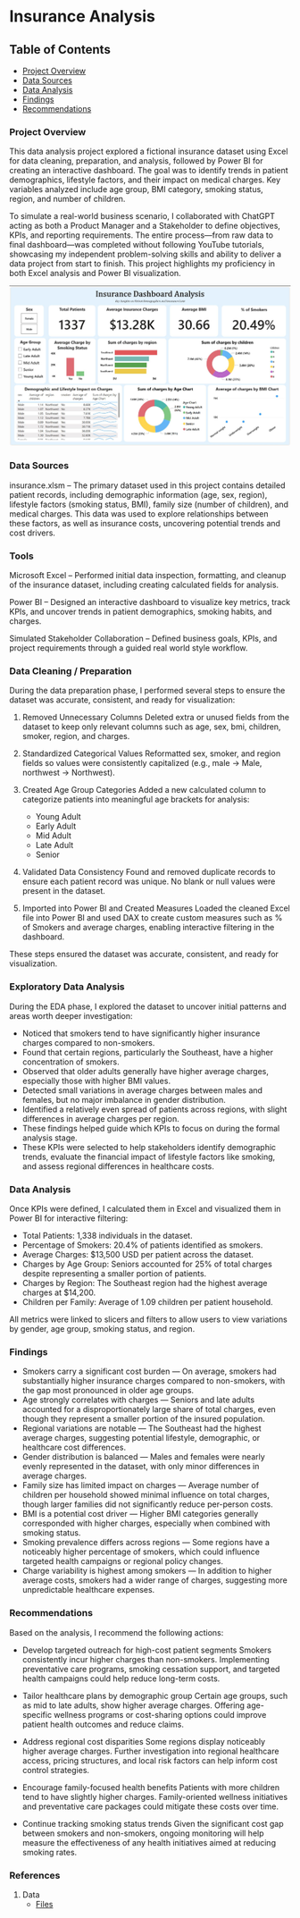 # Insurance Analysis

## Table of Contents

- [Project Overview](#project-overview)
- [Data Sources](#data-sources)
- [Data Analysis](#data-analysis)
- [Findings](#findings)
- [Recommendations](#recommendations)

### Project Overview
This data analysis project explored a fictional insurance dataset using Excel for data cleaning, preparation, and analysis, followed by Power BI for creating an interactive dashboard. The goal was to identify trends in patient demographics, lifestyle factors, and their impact on medical charges. Key variables analyzed include age group, BMI category, smoking status, region, and number of children.

To simulate a real-world business scenario, I collaborated with ChatGPT acting as both a Product Manager and a Stakeholder to define objectives, KPIs, and reporting requirements. The entire process—from raw data to final dashboard—was completed without following YouTube tutorials, showcasing my independent problem-solving skills and ability to deliver a data project from start to finish. This project highlights my proficiency in both Excel analysis and Power BI visualization.

![Dashboard](Dashboard.JPG)

### Data Sources
insurance.xlsm – The primary dataset used in this project contains detailed patient records, including demographic information (age, sex, region), lifestyle factors (smoking status, BMI), family size (number of children), and medical charges. This data was used to explore relationships between these factors, as well as insurance costs, uncovering potential trends and cost drivers.


### Tools
Microsoft Excel – Performed initial data inspection, formatting, and cleanup of the insurance dataset, including creating calculated fields for analysis.

Power BI – Designed an interactive dashboard to visualize key metrics, track KPIs, and uncover trends in patient demographics, smoking habits, and charges.

Simulated Stakeholder Collaboration – Defined business goals, KPIs, and project requirements through a guided real world style workflow.

### Data Cleaning / Preparation

During the data preparation phase, I performed several steps to ensure the dataset was accurate, consistent, and ready for visualization:

1. Removed Unnecessary Columns
   Deleted extra or unused fields from the dataset to keep only relevant columns such as age, sex, bmi, children, smoker, region, and charges.

2. Standardized Categorical Values
   Reformatted sex, smoker, and region fields so values were consistently capitalized (e.g., male → Male, northwest → Northwest).

3. Created Age Group Categories
   Added a new calculated column to categorize patients into meaningful age brackets for analysis:
   - Young Adult
   - Early Adult
   - Mid Adult
   - Late Adult
   - Senior

4. Validated Data Consistency
   Found and removed duplicate records to ensure each patient record was unique. No blank or null values were present in the dataset.

5. Imported into Power BI and Created Measures
   Loaded the cleaned Excel file into Power BI and used DAX to create custom measures such as % of Smokers and average charges, enabling interactive filtering in the dashboard.

These steps ensured the dataset was accurate, consistent, and ready for visualization.

### Exploratory Data Analysis

During the EDA phase, I explored the dataset to uncover initial patterns and areas worth deeper investigation:

- Noticed that smokers tend to have significantly higher insurance charges compared to non-smokers.
- Found that certain regions, particularly the Southeast, have a higher concentration of smokers.
- Observed that older adults generally have higher average charges, especially those with higher BMI values.
- Detected small variations in average charges between males and females, but no major imbalance in gender distribution.
- Identified a relatively even spread of patients across regions, with slight differences in average charges per region.
- These findings helped guide which KPIs to focus on during the formal analysis stage.
- These KPIs were selected to help stakeholders identify demographic trends, evaluate the financial impact of lifestyle factors like smoking, and assess regional differences in healthcare costs.

### Data Analysis

Once KPIs were defined, I calculated them in Excel and visualized them in Power BI for interactive filtering:

- Total Patients: 1,338 individuals in the dataset.
- Percentage of Smokers: 20.4% of patients identified as smokers.
- Average Charges: $13,500 USD per patient across the dataset.
- Charges by Age Group: Seniors accounted for 25% of total charges despite representing a smaller portion of patients.
- Charges by Region: The Southeast region had the highest average charges at $14,200.
- Children per Family: Average of 1.09 children per patient household.

All metrics were linked to slicers and filters to allow users to view variations by gender, age group, smoking status, and region.

### Findings

- Smokers carry a significant cost burden — On average, smokers had substantially higher insurance charges compared to non-smokers, with the gap most pronounced in older age groups.
- Age strongly correlates with charges — Seniors and late adults accounted for a disproportionately large share of total charges, even though they represent a smaller portion of the insured population.
- Regional variations are notable — The Southeast had the highest average charges, suggesting potential lifestyle, demographic, or healthcare cost differences.
- Gender distribution is balanced — Males and females were nearly evenly represented in the dataset, with only minor differences in average charges.
- Family size has limited impact on charges — Average number of children per household showed minimal influence on total charges, though larger families did not significantly reduce per-person costs.
- BMI is a potential cost driver — Higher BMI categories generally corresponded with higher charges, especially when combined with smoking status.
- Smoking prevalence differs across regions — Some regions have a noticeably higher percentage of smokers, which could influence targeted health campaigns or regional policy changes.
- Charge variability is highest among smokers — In addition to higher average costs, smokers had a wider range of charges, suggesting more unpredictable healthcare expenses.

### Recommendations
Based on the analysis, I recommend the following actions:

- Develop targeted outreach for high-cost patient segments
  Smokers consistently incur higher charges than non-smokers. Implementing preventative care programs, smoking cessation support, and targeted health campaigns could help reduce long-term costs.

- Tailor healthcare plans by demographic group
  Certain age groups, such as mid to late adults, show higher average charges. Offering age-specific wellness programs or cost-sharing options could improve patient health outcomes and reduce claims.

- Address regional cost disparities
  Some regions display noticeably higher average charges. Further investigation into regional healthcare access, pricing structures, and local risk factors can help inform cost control strategies.

- Encourage family-focused health benefits
  Patients with more children tend to have slightly higher charges. Family-oriented wellness initiatives and preventative care packages could mitigate these costs over time.

- Continue tracking smoking status trends
  Given the significant cost gap between smokers and non-smokers, ongoing monitoring will help measure the effectiveness of any health initiatives aimed at reducing smoking rates.

### References
1. Data
   - [Files]([https://drive.google.com/drive/folders/1mg8zaCAVh-yzbEcX710vZ5NvzlF-xV6b](https://www.kaggle.com/datasets/willianoliveiragibin/healthcare-insurance))









